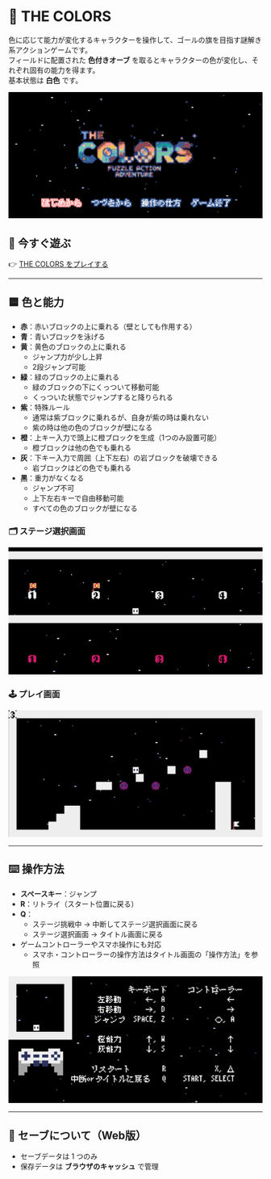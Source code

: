# 🎨 THE COLORS

色に応じて能力が変化するキャラクターを操作して、ゴールの旗を目指す謎解き系アクションゲームです。  
フィールドに配置された **色付きオーブ** を取るとキャラクターの色が変化し、それぞれ固有の能力を得ます。  
基本状態は **白色** です。

<img src="images/title.png" width="600">

## 🚀 今すぐ遊ぶ

👉 [THE COLORS をプレイする](https://python-yarouze.github.io/the-colors/)

---

## 🟦 色と能力

- **赤**：赤いブロックの上に乗れる（壁としても作用する）  
- **青**：青いブロックを泳げる  
- **黄**：黄色のブロックの上に乗れる  
  - ジャンプ力が少し上昇  
  - 2段ジャンプ可能  
- **緑**：緑のブロックの上に乗れる  
  - 緑のブロックの下にくっついて移動可能  
  - くっついた状態でジャンプすると降りられる  
- **紫**：特殊ルール  
  - 通常は紫ブロックに乗れるが、自身が紫の時は乗れない  
  - 紫の時は他の色のブロックが壁になる  
- **橙**：上キー入力で頭上に橙ブロックを生成（1つのみ設置可能）  
  - 橙ブロックは他の色でも乗れる  
- **灰**：下キー入力で周囲（上下左右）の岩ブロックを破壊できる  
  - 岩ブロックはどの色でも乗れる  
- **黒**：重力がなくなる  
  - ジャンプ不可  
  - 上下左右キーで自由移動可能  
  - すべての色のブロックが壁になる  

### 🗂 ステージ選択画面
<img src="images/stage_select.png" width="600">

### 🕹 プレイ画面
<img src="images/play.png" width="600">

---

## ⌨️ 操作方法

- **スペースキー**：ジャンプ  
- **R**：リトライ（スタート位置に戻る）  
- **Q**：  
  - ステージ挑戦中 → 中断してステージ選択画面に戻る  
  - ステージ選択画面 → タイトル画面に戻る  
- ゲームコントローラーやスマホ操作にも対応  
  - スマホ・コントローラーの操作方法はタイトル画面の「操作方法」を参照  

<img src="images/how_to_play.png" width="600">

---

## 💾 セーブについて（Web版）

- セーブデータは 1 つのみ  
- 保存データは **ブラウザのキャッシュ** で管理  
